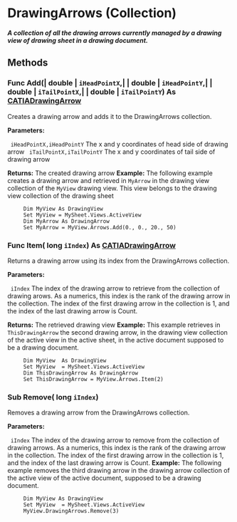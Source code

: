 # DrawingArrows (Collection)

**_A collection of all the drawing arrows currently managed by a drawing view of drawing sheet in a drawing document._**

## Methods

### Func **Add**(| double | `iHeadPointX`,| | double | `iHeadPointY`,| | double | `iTailPointX`,| | double | `iTailPointY`) As [CATIADrawingArrow](../DraftingInterfaces/interface_DrawingArrow_31476.md)

   Creates a drawing arrow and adds it to the DrawingArrows collection.

**Parameters:**

` iHeadPointX,iHeadPointY`      The x and y coordinates of head side of drawing arrow
` iTailPointX,iTailPointY`      The x and y coordinates of tail side of drawing arrow

**Returns:**      The created drawing arrow  **Example:**      The following example creates a drawing arrow and retrieved in `MyArrow` in the drawing view collection of the `MyView` drawing view. This view belongs to the drawing view collection of the drawing sheet

```VBScript
     Dim MyView As DrawingView
     Set MyView = MySheet.Views.ActiveView
     Dim MyArrow As DrawingArrow
     Set MyArrow = MyView.Arrows.Add(0., 0., 20., 50)

```

### Func **Item**( long  `iIndex`) As [CATIADrawingArrow](../DraftingInterfaces/interface_DrawingArrow_31476.md)

   Returns a drawing arrow using its index from the DrawingArrows collection.

**Parameters:**

` iIndex`      The index of the drawing arrow to retrieve from the collection of drawing arows. As a numerics, this index is the rank of the drawing arrow in the collection. The index of the first drawing arrow in the collection is 1, and the index of the last drawing arrow is Count.

**Returns:**      The retrieved drawing view  **Example:**      This example retrieves in `ThisDrawingArrow` the second drawing arrow, in the drawing view collection of the active view in the active sheet, in the active document supposed to be a drawing document.

```VBScript
     Dim MyView  As DrawingView
     Set MyView  = MySheet.Views.ActiveView
     Dim ThisDrawingArrow As DrawingArrow
     Set ThisDrawingArrow = MyView.Arrows.Item(2)

```

### Sub **Remove**( long  `iIndex`)

   Removes a drawing arrow from the DrawingArrows collection.

**Parameters:**

` iIndex`      The index of the drawing arrow to remove from the collection of drawing arrows. As a numerics, this index is the rank of the drawing arrow in the collection. The index of the first drawing arrow in the collection is 1, and the index of the last drawing arrow is Count.  **Example:**      The following example removes the third drawing arrow in the drawing arrow collection of the active view of the active document, supposed to be a drawing document.

```VBScript
     Dim MyView As DrawingView
     Set MyView  = MySheet.Views.ActiveView
     MyView.DrawingArrows.Remove(3)

```